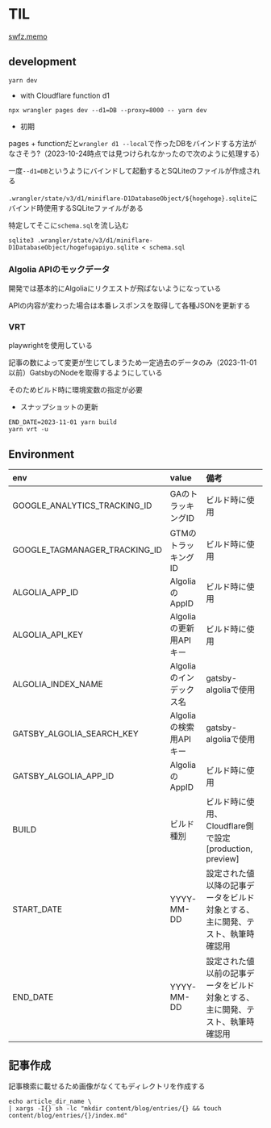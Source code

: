 # TIL

[swfz.memo](https://til.swfz.io)

## development

```
yarn dev
```

- with Cloudflare function d1

```
npx wrangler pages dev --d1=DB --proxy=8000 -- yarn dev
```

- 初期

pages + functionだと`wrangler d1 --local`で作ったDBをバインドする方法がなさそう?（2023-10-24時点では見つけられなかったので次のように処理する）

一度`--d1=DB`というようにバインドして起動するとSQLiteのファイルが作成される

`.wrangler/state/v3/d1/miniflare-D1DatabaseObject/${hogehoge}.sqlite`にバインド時使用するSQLiteファイルがある

特定してそこに`schema.sql`を流し込む

```
sqlite3 .wrangler/state/v3/d1/miniflare-D1DatabaseObject/hogefugapiyo.sqlite < schema.sql
```


### Algolia APIのモックデータ

開発では基本的にAlgoliaにリクエストが飛ばないようになっている

APIの内容が変わった場合は本番レスポンスを取得して各種JSONを更新する

### VRT

playwrightを使用している

記事の数によって変更が生じてしまうため一定過去のデータのみ（2023-11-01以前）GatsbyのNodeを取得するようにしている

そのためビルド時に環境変数の指定が必要

- スナップショットの更新

```
END_DATE=2023-11-01 yarn build
yarn vrt -u
```

## Environment

| env | value | 備考 |
|:-|:-|:-|
| GOOGLE_ANALYTICS_TRACKING_ID | GAのトラッキングID | ビルド時に使用 |
| GOOGLE_TAGMANAGER_TRACKING_ID | GTMのトラッキングID | ビルド時に使用 |
| ALGOLIA_APP_ID | AlgoliaのAppID | ビルド時に使用 |
| ALGOLIA_API_KEY| Algoliaの更新用APIキー | ビルド時に使用 |
| ALGOLIA_INDEX_NAME| Algoliaのインデックス名 | gatsby-algoliaで使用 |
| GATSBY_ALGOLIA_SEARCH_KEY | Algoliaの検索用APIキー | gatsby-algoliaで使用 |
| GATSBY_ALGOLIA_APP_ID | AlgoliaのAppID | ビルド時に使用 |
| BUILD | ビルド種別 | ビルド時に使用、Cloudflare側で設定[production, preview] |
| START_DATE | YYYY-MM-DD | 設定された値以降の記事データをビルド対象とする、主に開発、テスト、執筆時確認用  |
| END_DATE | YYYY-MM-DD | 設定された値以前の記事データをビルド対象とする、主に開発、テスト、執筆時確認用 |


## 記事作成

記事検索に載せるため画像がなくてもディレクトリを作成する

```
echo article_dir_name \
| xargs -I{} sh -lc "mkdir content/blog/entries/{} && touch content/blog/entries/{}/index.md"
```

